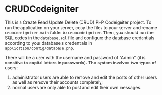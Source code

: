 # CRUDCodeigniter
This is a Create Read Update Delete (CRUD) PHP Codeigniter project. To run the application on your server, copy the files to your server and rename `CRUDCodeigniter-main` folder to `CRUDCodeigniter`. Then, you should run the SQL codes in the `database.sql` file and configure the database credentials according to your database's credentials in `application/config/database.php`. 

There will be a user with the username and password of "Admin" (it is sensitive to capital letters in passwords). The system involves two types of users: 
1) administrator users are able to remove and edit the posts of other users as well as remove their accounts completely; 
2) normal users are only able to post and edit their own messages.
